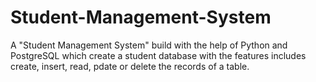 # Student-Management-System
A "Student Management System" build with the help of Python and PostgreSQL which create a student database with the features includes create, insert, read, pdate or delete the records of a table.
